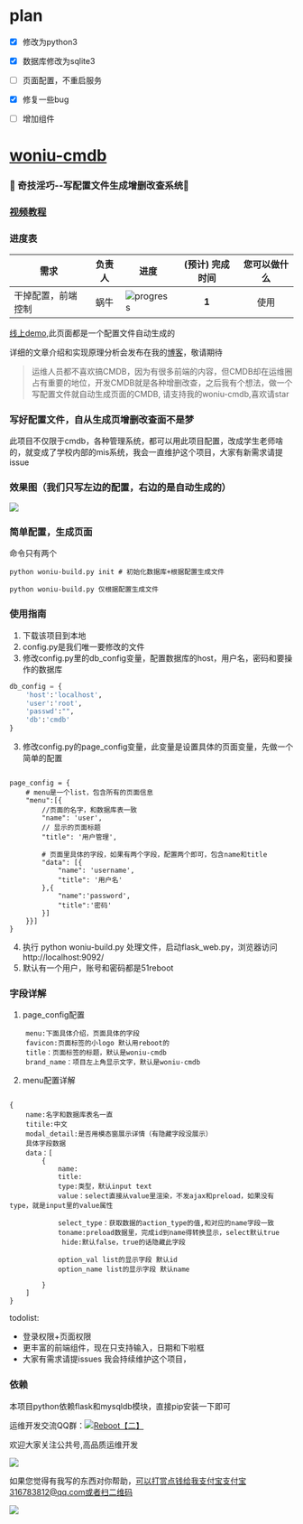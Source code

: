 # plan
- [x] 修改为python3 
- [x] 数据库修改为sqlite3
- [ ] 页面配置，不重启服务
- [x] 修复一些bug
- [ ] 增加组件


# [woniu-cmdb](http://shengxinjing.cn/woniu-cmdb/)
### :snail: 奇技淫巧--写配置文件生成增删改查系统:mushroom: 
### [视频教程](http://v.qq.com/page/u/p/9/u01775jmmp9.html)


### 进度表 <a name="progress">&nbsp;</a>




需求 | 负责人 | 进度 | (预计) 完成时间 | 您可以做什么
---|:---:|---|:---:|:---:
干掉配置，前端控制 | 蜗牛 | ![progress](http://progressed.io/bar/10) | **1** | 使用




[线上demo](http://admin.51reboot.com/),此页面都是一个配置文件自动生成的

详细的文章介绍和实现原理分析会发布在我的[博客](https://github.com/shengxinjing/my_blog/issues)，敬请期待


> 运维人员都不喜欢搞CMDB，因为有很多前端的内容，但CMDB却在运维圈占有重要的地位，开发CMDB就是各种增删改查，之后我有个想法，做一个写配置文件就自动生成页面的CMDB, 请支持我的woniu-cmdb,喜欢请star

### 写好配置文件，自从生成页增删改查面不是梦

此项目不仅限于cmdb，各种管理系统，都可以用此项目配置，改成学生老师啥的，就变成了学校内部的mis系统，我会一直维护这个项目，大家有新需求请提issue

### 效果图（我们只写左边的配置，右边的是自动生成的）
![](http://7xjoq9.com1.z0.glb.clouddn.com/cmdb01.png)


### 简单配置，生成页面
命令只有两个

```
python woniu-build.py init # 初始化数据库+根据配置生成文件

python woniu-build.py 仅根据配置生成文件
```
### 使用指南

1. 下载该项目到本地
2. config.py是我们唯一要修改的文件
2. 修改config.py里的db_config变量，配置数据库的host，用户名，密码和要操作的数据库

```python
db_config = {
    'host':'localhost',
    'user':'root',
    'passwd':"",
    'db':'cmdb'
}

```


3. 修改config.py的page_config变量，此变量是设置具体的页面变量，先做一个简单的配置

```

page_config = {
    # menu是一个list，包含所有的页面信息
    "menu":[{
        //页面的名字，和数据库表一致
        "name": 'user',
        // 显示的页面标题
        "title": '用户管理',

        # 页面里具体的字段，如果有两个字段，配置两个即可，包含name和title
        "data": [{
            "name": 'username',
            "title": '用户名'
        },{
            "name":'password',
            "title":'密码'
        }]
    }}]
}

```

4. 执行 python woniu-build.py 处理文件，启动flask_web.py，浏览器访问http://localhost:9092/
5. 默认有一个用户，账号和密码都是51reboot


### 字段详解

1. page_config配置

```
    menu:下面具体介绍，页面具体的字段
    favicon:页面标签的小logo 默认用reboot的
    title：页面标签的标题，默认是woniu-cmdb
    brand_name：项目左上角显示文字，默认是woniu-cmdb

```

2. menu配置详解
```

{
    name:名字和数据库表名一直
    titile:中文
    modal_detail:是否用模态窗展示详情（有隐藏字段没展示）
    具体字段数据
    data：[
        {
            name:
            title:
            type:类型，默认input text
            value：select直接从value里渲染，不发ajax和preload，如果没有type，就是input里的value属性

            select_type：获取数据的action_type的值,和对应的name字段一致
            toname:preload数据里，完成id到name得转换显示，select默认true
             hide:默认false，true的话隐藏此字段
             
            option_val list的显示字段 默认id
            option_name list的显示字段 默认name

        }
    ]
}
```

todolist:
* 登录权限+页面权限
* 更丰富的前端组件，现在只支持输入，日期和下啦框
* 大家有需求请提issues 我会持续维护这个项目，

### 依赖

本项目python依赖flask和mysqldb模块，直接pip安装一下即可

<p>运维开发交流QQ群：<a target="_blank" href="http://shang.qq.com/wpa/qunwpa?idkey=f03fd72ed353ccfc801d393529aed84e2a663334caba7af88aa2a29620636549"><img border="0" src="http://pub.idqqimg.com/wpa/images/group.png" alt="Reboot【二】" title="Reboot【二】"></a></p>
欢迎大家关注公共号,高品质运维开发

![](http://7xjoq9.com1.z0.glb.clouddn.com/erweima.jpg)


如果您觉得有我写的东西对你帮助，可以打赏点钱给我支付宝支付宝316783812@qq.com或者扫二维码

![](http://7xjoq9.com1.z0.glb.clouddn.com/zhifubao.png)
